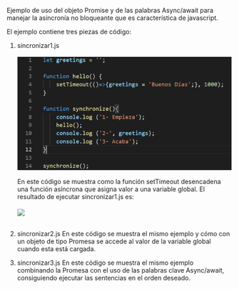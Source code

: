 Ejemplo de uso del objeto Promise y de las palabras Async/await para manejar la asincronía no bloqueante que es característica de javascript.

El ejemplo contiene tres piezas de código:

1) sincronizar1.js<br/><br/>
   <img style='vertical-align: middle' src='codigoSincronizar1.png'></img><br/><br/>
   En este código se muestra como la función setTimeout desencadena una función asíncrona que asigna valor a una variable global. El resultado de ejecutar
   sincronizar1.js es:<br/><br/>
   <img style='vertical-align: middle' src='ejecuciónSincronizar1.png'></img><br/><br/>

2) sincronizar2.js En este código se muestra el mismo ejemplo y cómo con un objeto de tipo Promesa se accede al valor de la variable global cuando esta está cargada.
3) sincronizar3.js En este código se muestra el mismo ejemplo combinando la Promesa con el uso de las palabras clave Async/await, consiguiendo ejecutar las sentencias
   en el orden deseado.

